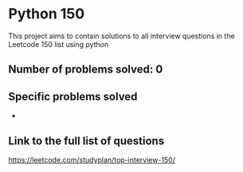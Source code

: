 # Python 150
This project aims to contain solutions to all interview questions in the Leetcode 150 list using python

## Number of problems solved: 0

## Specific problems solved
-

## Link to the full list of questions
https://leetcode.com/studyplan/top-interview-150/
